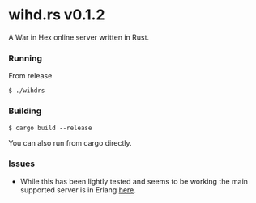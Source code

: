 # wihd.rs v0.1.2

A War in Hex online server written in Rust.

### Running

From release

```
$ ./wihdrs
```

### Building

```
$ cargo build --release
```

You can also run from cargo directly.

### Issues

* While this has been lightly tested and seems to be working the main supported server is in Erlang [here](https://github.com/wolfmankurd/wihd.rs). 


